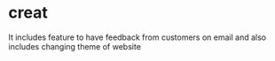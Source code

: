 # creat
 It includes feature to have feedback from customers on email and also includes changing theme of website
